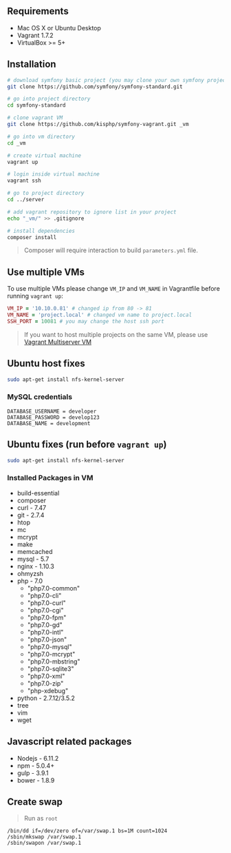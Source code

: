 ## Requirements

- Mac OS X or Ubuntu Desktop
- Vagrant 1.7.2
- VirtualBox >= 5+

## Installation

```bash
# download symfony basic project (you may clone your own symfony project)
git clone https://github.com/symfony/symfony-standard.git

# go into project directory
cd symfony-standard

# clone vagrant VM
git clone https://github.com/kisphp/symfony-vagrant.git _vm

# go into vm directory
cd _vm

# create virtual machine
vagrant up

# login inside virtual machine
vagrant ssh

# go to project directory
cd ../server

# add vagrant repository to ignore list in your project
echo "_vm/" >> .gitignore 

# install dependencies
composer install

```

> Composer will require interaction to build `parameters.yml` file.

## Use multiple VMs

To use multiple VMs please change `VM_IP` and `VM_NAME` in Vagrantfile before running `vagrant up`:

```ruby
VM_IP = '10.10.0.81' # changed ip from 80 -> 81
VM_NAME = 'project.local' # changed vm name to project.local
SSH_PORT = 10081 # you may change the host ssh port
```

> If you want to host multiple projects on the same VM, please use [Vagrant Multiserver VM](https://github.com/kisphp/vagrant-multiserver)

## Ubuntu host fixes 
```bash
sudo apt-get install nfs-kernel-server
```

### MySQL credentials

```
DATABASE_USERNAME = developer
DATABASE_PASSWORD = develop123
DATABASE_NAME = development
```

## Ubuntu fixes (run before `vagrant up`)
```bash
sudo apt-get install nfs-kernel-server
```

### Installed Packages in VM

- build-essential
- composer
- curl - 7.47
- git - 2.7.4
- htop
- mc
- mcrypt
- make
- memcached
- mysql - 5.7
- nginx - 1.10.3
- ohmyzsh
- php - 7.0
  - "php7.0-common"
  - "php7.0-cli"
  - "php7.0-curl"
  - "php7.0-cgi"
  - "php7.0-fpm"
  - "php7.0-gd"
  - "php7.0-intl"
  - "php7.0-json"
  - "php7.0-mysql"
  - "php7.0-mcrypt"
  - "php7.0-mbstring"
  - "php7.0-sqlite3"
  - "php7.0-xml"
  - "php7.0-zip"
  - "php-xdebug"
- python - 2.7.12/3.5.2
- tree
- vim
- wget

## Javascript related packages

- Nodejs - 6.11.2
- npm - 5.0.4+
- gulp - 3.9.1
- bower - 1.8.9


## Create swap

> Run as `root`
```
/bin/dd if=/dev/zero of=/var/swap.1 bs=1M count=1024
/sbin/mkswap /var/swap.1
/sbin/swapon /var/swap.1
```
